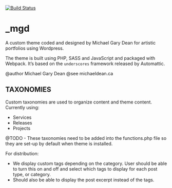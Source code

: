 [![Build Status](https://travis-ci.org/Automattic/_s.svg?branch=master)](https://travis-ci.org/Automattic/_s)

_mgd
===

A custom theme coded and designed by Michael Gary Dean for artistic portfolios using Wordpress. 

The theme is built using PHP, SASS and JavaScript and packaged with Webpack. It’s based on the `underscores` framework released by Automattic. 

@author Michael Gary Dean
@see    michaeldean.ca

TAXONOMIES
---------------

Custom taxonomies are used to organize content and theme content. Currently using:

- Services
- Releases
- Projects

@TODO - These taxonomies need to be added into the functions.php file so they are set-up by default when theme is installed.

For distribution:
- We display custom tags depending on the category. User should be able to turn this on and off and select which tags to display for each post type, or category.
- Should also be able to display the post excerpt instead of the tags.
